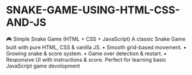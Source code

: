 # SNAKE-GAME-USING-HTML-CSS-AND-JS
🎮 Simple Snake Game (HTML + CSS + JavaScript) A classic Snake Game built with pure HTML, CSS &amp; vanilla JS. • Smooth grid-based movement. • Growing snake &amp; score system. • Game over detection &amp; restart. • Responsive UI with instructions &amp; score. Perfect for learning basic JavaScript game devolopment
